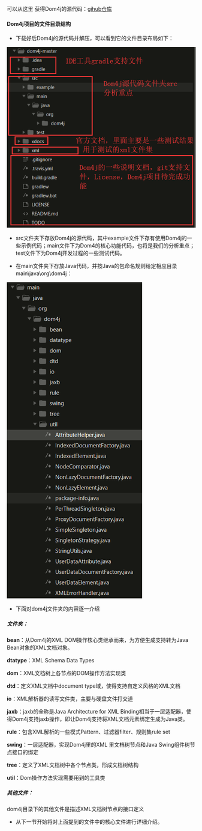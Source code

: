 可以从这里 获得Dom4j的源代码：[gihub仓库](https://github.com/dom4j/dom4j)

#### Dom4j项目的文件目录结构

* 下载好后Dom4j的源代码并解压，可以看到它的文件目录布局如下：

![](/assets/djcatalog.png)

* src文件夹下存放Dom4j的源代码，其中example文件下存有使用Dom4j的一些示例代码；main文件下为Dom4的核心功能代码，也将是我们的分析重点；test文件下为Dom4j开发过程的一些测试代码。

* 在main文件夹下存放Java代码，并按Java的包命名规则给定相应目录main\java\org\dom4j：

![](/assets/djindex.png)

* 下面对dom4j文件夹的内容逐一介绍

##### 文件夹：

**bean**：从Dom4j的XML DOM操作核心类继承而来，为方便生成支持转为Java Bean对象的XML文档对象。

**dtatype**：XML Schema Data Types

**dom**：XML文档树上各节点的DOM操作方法实现类

**dtd**：定义XML文档中document type域，使得支持自定义风格的XML文档

**io**：XML解析器的读写文件类，主要与硬盘文件打交道

**jaxb**：jaxb的全称是Java Architecture for XML Binding相当于一层适配器，使得Dom4j支持jaxb操作，即让Dom4j支持将XML文档元素绑定生成为Java类。

**rule**：包含XML解析的一些模式Pattern、过滤器filter、规则集rule set

**swing**：一层适配器，实现Dom4j里的XML 里文档树节点和Java Swing组件树节点接口的绑定

**tree**：定义了XML文档树中各个节点类，形成文档树结构

**util**：Dom操作方法实现需要用到的工具类

##### 其他文件：

dom4j目录下的其他文件是描述XML文档树节点的接口定义

* 从下一节开始将对上面提到的文件中的核心文件进行详细介绍。




